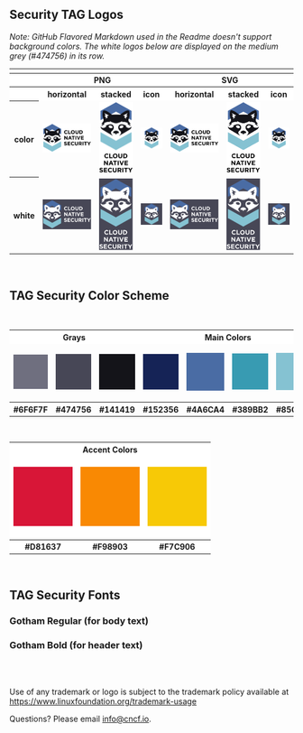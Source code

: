 ## Security TAG Logos

*Note: GitHub Flavored Markdown used in the Readme doesn't support background colors. The white logos below are displayed on the medium grey (#474756) in its row.*

<table>
<tr style="background-color:#FFFFFF">
    	<th colspan="7"></th>
</tr>
<tr style="background-color:#FFFFFF">
	<th></th>
        <th colspan="3">PNG</th>
        <th colspan="3">SVG</th>
</tr>
<tr>
<tr style="background-color:#FFFFFF">
        <th></th>
        <th>horizontal</th>
        <th>stacked</th>
        <th>icon</th>
        <th>horizontal</th>
        <th>stacked</th>
        <th>icon</th>
</tr>
<tr>
        <th>color</th>
        <td><img src="logo/cloud-native-security-horizontal-color.png" width="200" alt="color horizontal logo in PNG format"></td>
        <td><img src="logo/cloud-native-security-stacked-color.png" width="95" alt="color vertical stack logo in PNG format"></td>
        <td><img src="logo/cloud-native-security-icon-color.png" width="95" alt="icon in color with no text in PNG format"></td>
        <td><img src="logo/cloud-native-security-horizontal-color.svg" width="200" alt="color horizontal logo in SVG format"></td>
        <td><img src="logo/cloud-native-security-stacked-color.svg" width="95" alt="color vertical stack logo in SVG format"></td>
        <td><img src="logo/cloud-native-security-icon-color.svg" width="95" alt="icon in color with no text in SVG format"></td>
</tr>
<tr>
        <th>white</th>
        <td><a href="logo/cloud-native-security-horizontal-white.png"><img src="logo/cloud-native-security-horizontal-white-display.png" width="200" alt="white horizontal logo in PNG format"></a></td>
        <td><a href="logo/cloud-native-security-stacked-white.png"><img src="logo/cloud-native-security-stacked-white-display.png" width="95" alt="white vertical stack logo in PNG format"></a></td>
        <td><a href="logo/cloud-native-security-icon-white.png"><img src="logo/cloud-native-security-icon-white-display.png" width="95" alt="icon in color with no text in PNG format"></a></td>
        <td><a href="logo/cloud-native-security-horizontal-white.svg"><img src="logo/cloud-native-security-horizontal-white-display.png" width="200" alt="white horizontal logo in SVG format"></a></td>
        <td><a href="logo/cloud-native-security-stacked-white.svg"><img src="logo/cloud-native-security-stacked-white-display.png" width="95" alt="white vertical stack logo in SVG format"></a></td>
        <td><a href="logo/cloud-native-security-icon-white.svg"><img src="logo/cloud-native-security-icon-white-display.png" width="95" alt="icon in white with no text in SVG format"></a></td>
</tr>
</table>

<br>

## TAG Security Color Scheme
<br>
<table>
<tr style="background-color:#FFFFFF">
	<th colspan="3">Grays</th>
	<th colspan="4">Main Colors</th>
</tr>
<tr style:"background-color:#FFFFFF">
	<td><br><img src="colors/%236F6F7F.png" alt="light gray"><br><br></td>
	<td><img src="colors/%23474756.png" alt="medium gray"></td>
	<td><img src="colors/%23141419.png" alt="black"></td>
	<td><img src="colors/%23152356.png" alt="dark blue"></td>
	<td><img src="colors/%234A6CA4.png" alt="medium blue"></td>
	<td><img src="colors/%23389BB2.png" alt="robins egg blue"></td>
	<td><img src="colors/%2385C2D2.png" alt="light blue"></td>
</tr>
<tr style:"background-color:#FFFFFF">
	<th>#6F6F7F</th>
        <th>#474756</th>
        <th>#141419</th>
        <th>#152356</th>
        <th>#4A6CA4</th>
        <th>#389BB2</th>
	<th>#85C2D2</th>
</tr>
</table>

<br>

<table>
<tr style="background-color:#FFFFFF">
	<th colspan="3">Accent Colors</th>
</tr>
<tr style="background-color:#FFFFFF">
	<td><br><img src="colors/%23D81637.png" alt="red"><br><br></td>
	<td><img src="colors/%23F98903.png" alt="orange"></td>
	<td><img src="colors/%23F7C906.png" alt="yellow"></td>
</tr>
<tr style="background-color:#FFFFFF">
        <th>#D81637</th>
 	<th>#F98903</th>
        <th>#F7C906</th>
</tr>
</table>

<br>


## TAG Security Fonts

### Gotham Regular (for body text)
### Gotham Bold (for header text)

<br>
<br>



Use of any trademark or logo is subject to the trademark policy available at https://www.linuxfoundation.org/trademark-usage


Questions? Please email [info@cncf.io](mailto:info@cncf.io).

